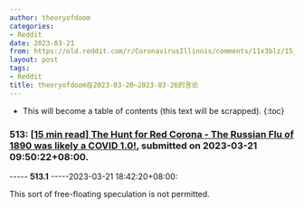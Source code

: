 ```yaml
---
author: theoryofdoom
categories:
- Reddit
date: 2023-03-21
from: https://old.reddit.com/r/CoronavirusIllinois/comments/11x3blz/15_min_read_the_hunt_for_red_corona_the_russian/
layout: post
tags:
- Reddit
title: theoryofdoom在2023-03-20~2023-03-26的言论
---
```


* This will become a table of contents (this text will be scrapped).
{:toc}

### 513: [[15 min read] The Hunt for Red Corona - The Russian Flu of 1890 was likely a COVID 1.0!](https://old.reddit.com/r/CoronavirusIllinois/comments/11x3blz/15_min_read_the_hunt_for_red_corona_the_russian/), submitted on 2023-03-21 09:50:22+08:00.

----- __513.1__ -----2023-03-21 18:42:20+08:00:

This sort of free-floating speculation is not permitted.

